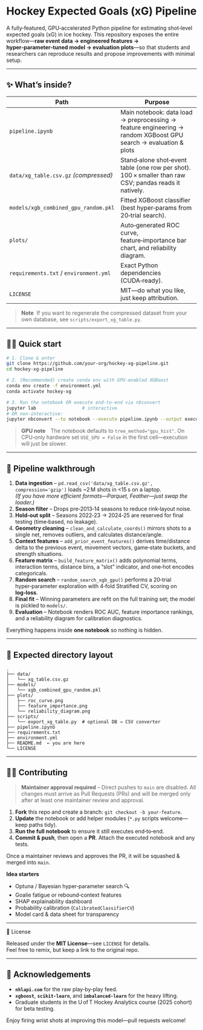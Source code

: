 # Hockey Expected Goals (xG) Pipeline

A fully‑featured, GPU‑accelerated Python pipeline for estimating shot‑level expected goals (xG) in ice hockey.
This repository exposes the entire workflow—**raw event data → engineered features → hyper‑parameter‑tuned model → evaluation plots**—so that students and researchers can reproduce results and propose improvements with minimal setup.

---

## ✨ What’s inside?

| Path | Purpose |
|------|---------|
| `pipeline.ipynb` | Main notebook: data load → preprocessing → feature engineering → random XGBoost GPU search → evaluation & plots |
| `data/xg_table.csv.gz` *(compressed)* | Stand‑alone shot‑event table (one row per shot). 100 × smaller than raw CSV; pandas reads it natively. |
| `models/xgb_combined_gpu_random.pkl` | Fitted XGBoost classifier (best hyper‑params from 20‑trial search). |
| `plots/` | Auto‑generated ROC curve, feature‑importance bar chart, and reliability diagram. |
| `requirements.txt` / `environment.yml` | Exact Python dependencies (CUDA‑ready). |
| `LICENSE` | MIT—do what you like, just keep attribution. |

> **Note**  If you want to regenerate the compressed dataset from your own database, see `scripts/export_xg_table.py`.

---

## 🏄‍♂️ Quick start

```bash
# 1. Clone & enter
git clone https://github.com/your-org/hockey-xg-pipeline.git
cd hockey-xg-pipeline

# 2. (Recommended) create conda env with GPU‑enabled XGBoost
conda env create -f environment.yml
conda activate hockey-xg

# 3. Run the notebook OR execute end‑to‑end via nbconvert
jupyter lab                 # interactive
# OR non‑interactive:
jupyter nbconvert --to notebook --execute pipeline.ipynb --output executed.ipynb
```

> **GPU note** The notebook defaults to `tree_method="gpu_hist"`. On CPU‑only hardware set `USE_GPU = False` in the first cell—execution will just be slower.

---

## 🔬 Pipeline walkthrough

1. **Data ingestion** – `pd.read_csv('data/xg_table.csv.gz', compression='gzip')` loads ~2 M shots in <15 s on a laptop.  
   *(If you have more efficient formats—Parquet, Feather—just swap the loader.)*
2. **Season filter** – Drops pre‑2013‑14 seasons to reduce rink‑layout noise.
3. **Hold‑out split** – Seasons 2022‑23 → 2024‑25 are reserved for final testing (time‑based, no leakage).
4. **Geometry cleaning** – `clean_and_calculate_coords()` mirrors shots to a single net, removes outliers, and calculates distance/angle.
5. **Context features** – `add_prior_event_features()` derives time/distance delta to the previous event, movement vectors, game‑state buckets, and strength situations.
6. **Feature matrix** – `build_feature_matrix()` adds polynomial terms, interaction terms, distance bins, a “slot” indicator, and one‑hot encodes categoricals.
7. **Random search** – `random_search_xgb_gpu()` performs a 20‑trial hyper‑parameter exploration with 4‑fold Stratified CV, scoring on **log‑loss**.
8. **Final fit** – Winning parameters are refit on the full training set; the model is pickled to `models/`.
9. **Evaluation** – Notebook renders ROC AUC, feature importance rankings, and a reliability diagram for calibration diagnostics.

Everything happens inside **one notebook** so nothing is hidden.

---

## 📁 Expected directory layout

```text
.
├── data/
│   └── xg_table.csv.gz
├── models/
│   └── xgb_combined_gpu_random.pkl
├── plots/
│   ├── roc_curve.png
│   ├── feature_importance.png
│   └── reliability_diagram.png
├── scripts/
│   └── export_xg_table.py  # optional DB → CSV converter
├── pipeline.ipynb
├── requirements.txt
├── environment.yml
├── README.md  ← you are here
└── LICENSE
```

---

## 🧑‍💻 Contributing

> **Maintainer approval required** – Direct pushes to `main` are disabled. All changes must arrive as Pull Requests (PRs) and will be merged only after at least one maintainer review and approval.

1. **Fork** this repo and create a branch: `git checkout -b your-feature`.
2. **Update** the notebook or add helper modules (`*.py` scripts welcome—keep paths tidy).
3. **Run the full notebook** to ensure it still executes end‑to‑end.
4. **Commit & push**, then open a **PR**. Attach the executed notebook and any tests.

Once a maintainer reviews and approves the PR, it will be squashed & merged into `main`.

**Idea starters**
- Optuna / Bayesian hyper‑parameter search 🔍
- Goalie fatigue or rebound‑context features
- SHAP explainability dashboard
- Probability calibration (`CalibratedClassifierCV`)
- Model card & data sheet for transparency

---

 📜 License

Released under the **MIT License**—see `LICENSE` for details.  
Feel free to remix, but keep a link to the original repo.

---

## 🙏 Acknowledgements

- **`nhlapi.com`** for the raw play‑by‑play feed.  
- **`xgboost`**, **`scikit‑learn`**, and **`imbalanced‑learn`** for the heavy lifting.  
- Graduate students in the U of T Hockey Analytics course (2025 cohort) for beta testing.

Enjoy firing wrist shots at improving this model—pull requests welcome!

